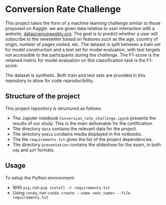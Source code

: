 # Conversion Rate Challenge

This project takes the form of a machine learning challenge similar to those proposed on Kaggle. we are given data relative to user interaction with a website, [datascienceweekly.org](https://www.datascienceweekly.org). The goal is to predict whether a user will subscribe to the newsletter based on features such as the age, country of origin, number of pages visited, etc. The dataset is split between a train set for model construction and a test set for model evaluation, with test targets not accessible to the participants during the challenge. The F1-score is the retained metric for model evaluation on this classification task is the F1-score.

The dataset is synthetic. Both train and test sets are provided in this repository to allow for code reproducibility.


## Structure of the project

This project repository is structured as follows.
- The Jupyter notebook `Conversion_rate_challenge.ipynb` presents the results of our study. This is the main deliverable for the certification.
- The directory `data` contains the relevant data for the project.
- The directory `media` condains media displayed in the notbooks.
- The file `requirements.txt` gives the list of the project dependencies. 
- The directory `presentation` contains the slideshow for the exam, in both `odp` and `pdf` formats.


## Usage

To setup the Python environment:
- With `pip`, run `pip install -r requirements.txt`
- Using `conda`, run `conda create --name <env_name> --file requirements.txt`
